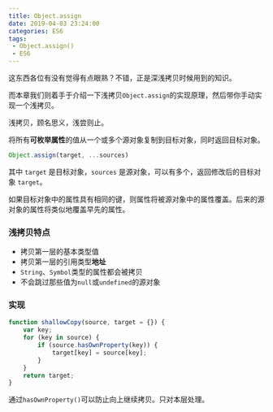 ```yaml
---
title: Object.assign
date: 2019-04-03 23:24:00
categories: ES6
tags:
 - Object.assign()
 - ES6
---
```


这东西各位有没有觉得有点眼熟？不错，正是深浅拷贝时候用到的知识。

而本章我们则着手于介绍一下浅拷贝`Object.assign`的实现原理，然后带你手动实现一个浅拷贝。

<!--more-->

浅拷贝，顾名思义，浅尝则止。

将所有**可枚举属性**的值从一个或多个源对象复制到目标对象，同时返回目标对象。

```javascript
Object.assign(target, ...sources)
```

其中 `target` 是目标对象，`sources` 是源对象，可以有多个，返回修改后的目标对象 `target`。

如果目标对象中的属性具有相同的键，则属性将被源对象中的属性覆盖。后来的源对象的属性将类似地覆盖早先的属性。

### 浅拷贝特点

- 拷贝第一层的基本类型值
- 拷贝第一层的引用类型**地址**
- `String`、`Symbol`类型的属性都会被拷贝
- 不会跳过那些值为`null`或`undefined`的源对象

### 实现

````javascript
function shallowCopy(source, target = {}) {
    var key;
    for (key in source) {
        if (source.hasOwnProperty(key)) {
            target[key] = source[key];
        }
    }
    return target;
}
````

通过`hasOwnProperty()`可以防止向上继续拷贝。只对本层处理。